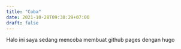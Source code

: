 ```yaml
---
title: "Coba"
date: 2021-10-28T09:38:29+07:00
draft: false
---
```


Halo ini saya sedang mencoba membuat github pages dengan hugo
